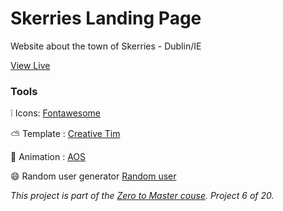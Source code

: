 # Skerries Landing Page
Website about the town of Skerries - Dublin/IE

[View Live](https://gabrielamcarvalho.github.io/skerries/)

### Tools

:grey_exclamation: Icons: [Fontawesome](https://fontawesome.com/)

:partly_sunny: Template : [Creative Tim](https://www.creative-tim.com/templates/free)

:hammer: Animation  : [AOS](https://michalsnik.github.io/aos/)

:smile: Random user generator [Random user](https://randomuser.me/)

*This project is part of the [Zero to Master couse](https://academy.zerotomastery.io/p/javascript-projects). Project 6 of 20.*
